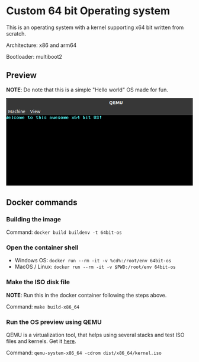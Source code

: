 # Custom 64 bit Operating system

This is an operating system with a kernel supporting x64 bit written from scratch.

Architecture: x86 and arm64 

Bootloader: multiboot2

## Preview

**NOTE**: Do note that this is a simple "Hello world" OS made for fun.

![Hello world in the OS](https://github.com/janaSunrise/64-bit-os/blob/main/images/helloworld.png)

## Docker commands

### Building the image

Command: `docker build buildenv -t 64bit-os`

### Open the container shell

- Windows OS: `docker run --rm -it -v %cd%:/root/env 64bit-os`
- MacOS / Linux: `docker run --rm -it -v $PWD:/root/env 64bit-os`

### Make the ISO disk file

**NOTE**: Run this in the docker container following the steps above.

Command: `make build-x86_64`

### Run the OS preview using QEMU

QEMU is a virtualization tool, that helps using several stacks and test ISO files and kernels.
Get it [here](https://www.qemu.org/).

Command: `qemu-system-x86_64 -cdrom dist/x86_64/kernel.iso`
